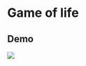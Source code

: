 # Game of life 

## Demo
![](https://i.giphy.com/media/v1.Y2lkPTc5MGI3NjExYTZtaDdmdHBsZ3R4NGp0NWNybHI5ZXhscDlzMDU1YzRnZXd6czV5ZyZlcD12MV9pbnRlcm5hbF9naWZfYnlfaWQmY3Q9Zw/D4ZsVuukwgpCCe5oT1/giphy-downsized-large.gif)
